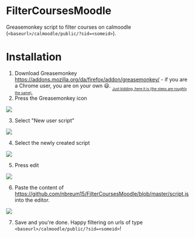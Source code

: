 # FilterCoursesMoodle
Greasemonkey script to filter courses on calmoodle (`<baseurl>/calmoodle/public/?sid=<someid>`).

# Installation
1. Download Greasemonkey https://addons.mozilla.org/da/firefox/addon/greasemonkey/ - if you are a Chrome user, you are on your own :smiley:. <sub><sub>[Just kidding, here it is (the steps are roughly the same).](https://chrome.google.com/webstore/detail/tampermonkey/dhdgffkkebhmkfjojejmpbldmpobfkfo)</sub></sub>
2. Press the Greasemonkey icon 

![](https://i.imgur.com/gKm2pdK.png)

3. Select "New user script"

![](https://i.imgur.com/fXY2hC5.png)

4. Select the newly created script 

![](https://i.imgur.com/VKBRZdG.png)

5. Press edit

![](https://i.imgur.com/kBALmQg.png)

6. Paste the content of https://github.com/nbreum15/FilterCoursesMoodle/blob/master/script.js into the editor.

![](https://i.imgur.com/DywxGHu.png)

7. Save and you're done. Happy filtering on urls of type `<baseurl>/calmoodle/public/?sid=<someid>`!
